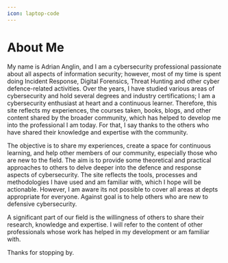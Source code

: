 ```yaml
---
icon: laptop-code
---
```


# About Me

My name is Adrian Anglin, and I am a cybersecurity professional passionate about all aspects of information security; however, most of my time is spent doing Incident Response, Digital Forensics, Threat Hunting and other cyber defence-related activities. Over the years, I have studied various areas of cybersecurity and hold several degrees and industry certifications; I am a cybersecurity enthusiast at heart and a continuous learner. Therefore, this site reflects my experiences, the courses taken, books, blogs, and other content shared by the broader community, which has helped to develop me into the professional I am today. For that, I say thanks to the others who have shared their knowledge and expertise with the community.

The objective is to share my experiences, create a space for continuous learning, and help other members of our community, especially those who are new to the field. The aim is to provide some theoretical and practical approaches to others to delve deeper into the defence and response aspects of cybersecurity. The site reflects the tools, processes and methodologies I have used and am familiar with, which I hope will be actionable. However, I am aware its not possible to cover all areas at depts appropriate for everyone. Against goal is to help others who are new to defensive cybersecurity.&#x20;

A significant part of our field is the willingness of others to share their research, knowledge and expertise. I will refer to the content of other professionals whose work has helped in my development or am familiar with.

Thanks for stopping by.
